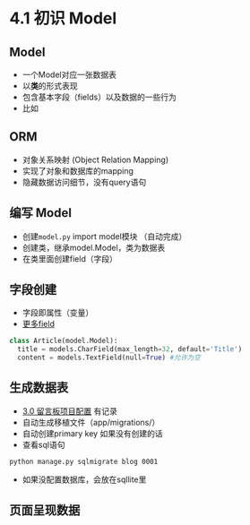 # 4.1 初识 Model

## Model
* 一个Model对应一张数据表
* 以**类**的形式表现
* 包含基本字段（fields）以及数据的一些行为
* 比如

## ORM

* 对象关系映射 (Object Relation Mapping)
* 实现了对象和数据库的mapping
* 隐藏数据访问细节，没有query语句

## 编写 Model
* 创建`model.py` import model模块 （自动完成）
* 创建类，继承model.Model，类为数据表
* 在类里面创建field（字段）


## 字段创建
* 字段即属性（变量）
* [更多field](https://docs.djangoproject.com/en/1.10/ref/models/fields/)

```python
class Article(model.Model):
  title = models.CharField(max_length=32, default='Title')
  content = models.TextField(null=True) #允许为空
```
## 生成数据表

- [3.0 留言板项目配置](:note:a38733bc-3ba8-469b-8862-7d8b9c5494b7) 有记录
- 自动生成移植文件（app/migrations/）
- 自动创建primary key 如果没有创建的话
-  查看sql语句
```
python manage.py sqlmigrate blog 0001
```
-  如果没配置数据库，会放在sqllite里

## 页面呈现数据
